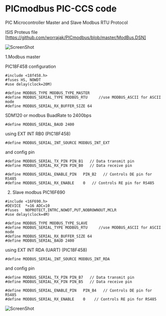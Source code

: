 # PICmodbus PIC-CCS code 
PIC Microcontroller Master and Slave Modbus RTU Protocol 

ISIS Proteus file [https://github.com/worrajak/PICmodbus/blob/master/ModBus.DSN]

![ScreenShot](https://github.com/worrajak/PICmodbus/blob/master/Modbus002.jpg?raw=true)

1.Modbus master 

PIC18F458 configuration 

```
#include <18f458.h>
#fuses HS, NOWDT
#use delay(clock=20M)

#define MODBUS_TYPE MODBUS_TYPE_MASTER
#define MODBUS_SERIAL_TYPE MODBUS_RTU     //use MODBUS_ASCII for ASCII mode
#define MODBUS_SERIAL_RX_BUFFER_SIZE 64
```
SDM120 or modbus BuadRate to 2400bps 

```
#define MODBUS_SERIAL_BAUD 2400
```

using EXT INT RB0 (PIC18F458) 

```
#define MODBUS_SERIAL_INT_SOURCE MODBUS_INT_EXT
```
and config pin 

```
#define MODBUS_SERIAL_TX_PIN PIN_B1   // Data transmit pin
#define MODBUS_SERIAL_RX_PIN PIN_B0   // Data receive pin

#define MODBUS_SERIAL_ENABLE_PIN   PIN_B2   // Controls DE pin for RS485
#define MODBUS_SERIAL_RX_ENABLE    0   // Controls RE pin for RS485
```

2. Slave modbus PIC16F690 

```
#include <16F690.h>
#DEVICE  *=16 ADC=10
#fuses   NOPROTECT,INTRC,NOWDT,PUT,NOBROWNOUT,MCLR
#use delay(clock=4M)

#define MODBUS_TYPE MODBUS_TYPE_SLAVE
#define MODBUS_SERIAL_TYPE MODBUS_RTU     //use MODBUS_ASCII for ASCII mode
#define MODBUS_SERIAL_RX_BUFFER_SIZE 64
#define MODBUS_SERIAL_BAUD 2400
```
using EXT INT RDA (UART) (PIC18F458) 

```
#define MODBUS_SERIAL_INT_SOURCE MODBUS_INT_RDA
```
and config pin 

```
#define MODBUS_SERIAL_TX_PIN PIN_B7   // Data transmit pin
#define MODBUS_SERIAL_RX_PIN PIN_B5   // Data receive pin

#define MODBUS_SERIAL_ENABLE_PIN   PIN_B4   // Controls DE pin for RS485
#define MODBUS_SERIAL_RX_ENABLE    0    // Controls RE pin for RS485
```

![ScreenShot](https://github.com/worrajak/PICmodbus/blob/master/Modbus001.jpg?raw=true)

